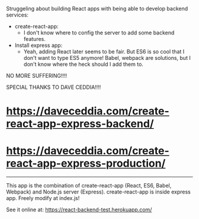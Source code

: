 Struggeling about building React apps with being able to develop backend services:

* create-react-app:
  - I don't know where to config the server to add some backend features.
* Install express app:
  - Yeah, adding React later seems to be fair. But ES6 is so cool that I don't want to type ES5 anymore! Babel, webpack are solutions,
    but I don't know where the heck should I add them to.
    
NO MORE SUFFERING!!!!

SPECIAL THANKS TO DAVE CEDDIA!!!!
  # https://daveceddia.com/create-react-app-express-backend/
  # https://daveceddia.com/create-react-app-express-production/
  
------------------------------------------------------------------------------------------------------------------------------------------
This app is the combination of create-react-app (React, ES6, Babel, Webpack) and Node.js server (Express). create-react-app is inside
express app.
Freely modify at index.js!

See it online at: https://react-backend-test.herokuapp.com/

